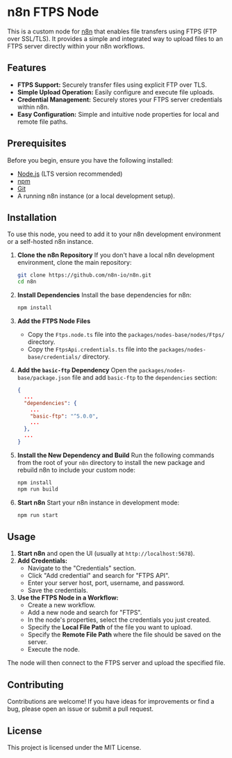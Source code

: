 # n8n FTPS Node

This is a custom node for [n8n](https://n8n.io/) that enables file transfers using FTPS (FTP over SSL/TLS). It provides a simple and integrated way to upload files to an FTPS server directly within your n8n workflows.

## Features

*   **FTPS Support:** Securely transfer files using explicit FTP over TLS.
*   **Simple Upload Operation:** Easily configure and execute file uploads.
*   **Credential Management:** Securely stores your FTPS server credentials within n8n.
*   **Easy Configuration:** Simple and intuitive node properties for local and remote file paths.

## Prerequisites

Before you begin, ensure you have the following installed:

*   [Node.js](https://nodejs.org/en/) (LTS version recommended)
*   [npm](https://www.npmjs.com/)
*   [Git](https://git-scm.com/)
*   A running n8n instance (or a local development setup).

## Installation

To use this node, you need to add it to your n8n development environment or a self-hosted n8n instance.

1.  **Clone the n8n Repository**
    If you don't have a local n8n development environment, clone the main repository:
    ```bash
    git clone https://github.com/n8n-io/n8n.git
    cd n8n
    ```

2.  **Install Dependencies**
    Install the base dependencies for n8n:
    ```bash
    npm install
    ```

3.  **Add the FTPS Node Files**
    *   Copy the `Ftps.node.ts` file into the `packages/nodes-base/nodes/Ftps/` directory.
    *   Copy the `FtpsApi.credentials.ts` file into the `packages/nodes-base/credentials/` directory.

4.  **Add the `basic-ftp` Dependency**
    Open the `packages/nodes-base/package.json` file and add `basic-ftp` to the `dependencies` section:
    ```json
    {
      ...
      "dependencies": {
        ...
        "basic-ftp": "^5.0.0",
        ...
      },
      ...
    }
    ```

5.  **Install the New Dependency and Build**
    Run the following commands from the root of your `n8n` directory to install the new package and rebuild n8n to include your custom node:
    ```bash
    npm install
    npm run build
    ```

6.  **Start n8n**
    Start your n8n instance in development mode:
    ```bash
    npm run start
    ```

## Usage

1.  **Start n8n** and open the UI (usually at `http://localhost:5678`).
2.  **Add Credentials:**
    *   Navigate to the "Credentials" section.
    *   Click "Add credential" and search for "FTPS API".
    *   Enter your server host, port, username, and password.
    *   Save the credentials.
3.  **Use the FTPS Node in a Workflow:**
    *   Create a new workflow.
    *   Add a new node and search for "FTPS".
    *   In the node's properties, select the credentials you just created.
    *   Specify the **Local File Path** of the file you want to upload.
    *   Specify the **Remote File Path** where the file should be saved on the server.
    *   Execute the node.

The node will then connect to the FTPS server and upload the specified file.

## Contributing

Contributions are welcome! If you have ideas for improvements or find a bug, please open an issue or submit a pull request.

## License

This project is licensed under the MIT License.
